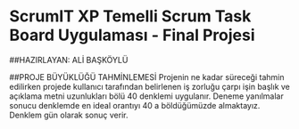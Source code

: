 # ScrumIT XP Temelli Scrum Task Board Uygulaması - Final Projesi
##HAZIRLAYAN: ALİ BAŞKÖYLÜ

##PROJE BÜYÜKLÜĞÜ TAHMİNLEMESİ
Projenin ne kadar süreceği tahmin edilirken projede kullanıcı tarafından belirlenen iş zorluğu çarpı işin başlık ve açıklama metni uzunlukları bölü 40 denklemi uygulanır. Deneme yanılmalar sonucu denklemde en ideal orantıyı 40 a böldüğümüzde almaktayız. Denklem gün olarak sonuç verir.


